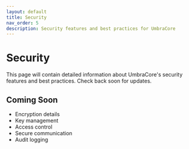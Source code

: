 ```yaml
---
layout: default
title: Security
nav_order: 5
description: Security features and best practices for UmbraCore
---
```


# Security

This page will contain detailed information about UmbraCore's security features and best practices. Check back soon for updates.

## Coming Soon

- Encryption details
- Key management
- Access control
- Secure communication
- Audit logging
